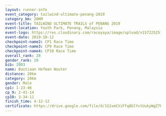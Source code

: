 ```yaml
---
layout: runner-info 
event_category: tailwind-ultimate-penang-2019 
category_km: 20KM 
event-title: TAILWIND ULTIMATE TRAILS of PENANG 2019 
event-location: Youth Park, Penang, Malaysia 
event-logo: https://res.cloudinary.com/raceyaya/image/upload/v1572252513/logo/utop-2019_h9tzys.jpg 
event-date: 2019-10-12 
checkpoint-name2: CP1 Race Time 
checkpoint-name3: CP9 Race Time 
checkpoint-name4: CP10 Race Time 
overall_rank: 28
gender_rank: 20
bib: 2003
name: Bastiaan Hofman Wouter
distance: 20km
category: 20km
gender: Male
cp1: 1-23-46
cp_9: 2-41-14
cp10: 3-34-11
finish_time: 4-12-12
certificate: https://drive.google.com/file/d/1S2xmCViFfq8GlYstUukyWgZ7FnnLNUcu/view?usp=sharing
---
```

